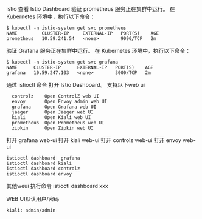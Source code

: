 istio 
查看 Istio Dashboard
验证 prometheus 服务正在集群中运行。
在 Kubernetes 环境中，执行以下命令：
~~~
$ kubectl -n istio-system get svc prometheus
NAME         CLUSTER-IP     EXTERNAL-IP   PORT(S)    AGE
prometheus   10.59.241.54   <none>        9090/TCP   2m
~~~
验证 Grafana 服务正在集群中运行。
在 Kubernetes 环境中，执行以下命令：
~~~
$ kubectl -n istio-system get svc grafana
NAME      CLUSTER-IP      EXTERNAL-IP   PORT(S)    AGE
grafana   10.59.247.103   <none>        3000/TCP   2m
~~~
通过 istioctl 命令 打开 Istio Dashboard。
支持以下web ui 
~~~
  controlz    Open ControlZ web UI
  envoy       Open Envoy admin web UI
  grafana     Open Grafana web UI
  jaeger      Open Jaeger web UI
  kiali       Open Kiali web UI
  prometheus  Open Prometheus web UI
  zipkin      Open Zipkin web UI
~~~
打开 grafana web-ui
打开 kiali web-ui
打开 controlz web-ui
打开 envoy web-ui
~~~
istioctl dashboard  grafana
istioctl dashboard kiali
istioctl dashboard controlz
istioctl dashboard envoy
~~~
其他weui 执行命令 istioctl dashboard xxx

WEB UI默认用户/密码
~~~
kiali: admin/admin
~~~